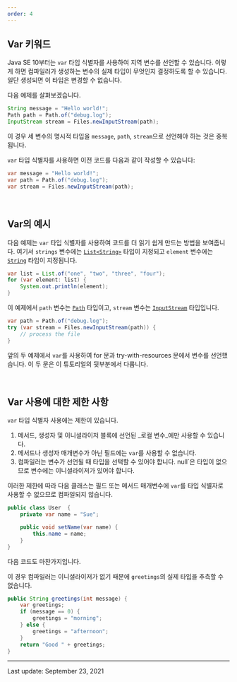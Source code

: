 ```yaml
---
order: 4
---
```

## Var 키워드

Java SE 10부터는 `var` 타입 식별자를 사용하여 지역 변수를 선언할 수 있습니다. 이렇게 하면 컴파일러가 생성하는 변수의 실제 타입이 무엇인지 결정하도록 할 수 있습니다. 일단 생성되면 이 타입은 변경할 수 없습니다.

다음 예제를 살펴보겠습니다.

```java
String message = "Hello world!";
Path path = Path.of("debug.log");
InputStream stream = Files.newInputStream(path);
```

이 경우 세 변수의 명시적 타입을 `message`, `path`, `stream`으로 선언해야 하는 것은 중복됩니다.

`var` 타입 식별자를 사용하면 이전 코드를 다음과 같이 작성할 수 있습니다:

```java
var message = "Hello world!";
var path = Path.of("debug.log");
var stream = Files.newInputStream(path);
```

 

## Var의 예시

다음 예제는 `var` 타입 식별자를 사용하여 코드를 더 읽기 쉽게 만드는 방법을 보여줍니다. 여기서 `strings` 변수에는 [`List<String>`](https://docs.oracle.com/en/java/javase/22/docs/api/java.base/java/util/List.html) 타입이 지정되고 `element` 변수에는 [`String`](https://docs.oracle.com/en/java/javase/22/docs/api/java.base/java/lang/String.html) 타입이 지정됩니다.

```java
var list = List.of("one", "two", "three", "four");
for (var element: list) {
    System.out.println(element);
}
```

이 예제에서 `path` 변수는 [`Path`](https://docs.oracle.com/en/java/javase/22/docs/api/java.base/java/nio/file/Path.html) 타입이고, `stream` 변수는 [`InputStream`](https://docs.oracle.com/en/java/javase/22/docs/api/java.base/java/io/InputStream.html) 타입입니다.

```java
var path = Path.of("debug.log");
try (var stream = Files.newInputStream(path)) {
    // process the file
}
```

앞의 두 예제에서 `var`를 사용하여 for 문과 try-with-resources 문에서 변수를 선언했습니다. 이 두 문은 이 튜토리얼의 뒷부분에서 다룹니다.

 

## Var 사용에 대한 제한 사항

`var` 타입 식별자 사용에는 제한이 있습니다.

1. 메서드, 생성자 및 이니셜라이저 블록에 선언된 _로컬 변수_에만 사용할 수 있습니다.
2. 메서드나 생성자 매개변수가 아닌 필드에는 `var`를 사용할 수 없습니다.
3. 컴파일러는 변수가 선언될 때 타입을 선택할 수 있어야 합니다. null`은 타입이 없으므로 변수에는 이니셜라이저가 있어야 합니다.

이러한 제한에 따라 다음 클래스는 필드 또는 메서드 매개변수에 `var`를 타입 식별자로 사용할 수 없으므로 컴파일되지 않습니다.

```java
public class User  {
    private var name = "Sue";

    public void setName(var name) {
        this.name = name;
    }
}
```

다음 코드도 마찬가지입니다.

이 경우 컴파일러는 이니셜라이저가 없기 때문에 `greetings`의 실제 타입을 추측할 수 없습니다.

```java
public String greetings(int message) {
    var greetings;
    if (message == 0) {
        greetings = "morning";
    } else {
        greetings = "afternoon";
    }
    return "Good " + greetings;
}
```

---
Last update: September 23, 2021